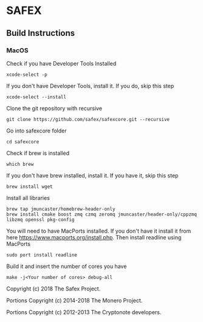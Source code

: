 # SAFEX

## Build Instructions

### MacOS

Check if you have Developer Tools Installed
```
xcode-select -p
```
If you don't have Developer Tools, install it. If you do, skip this step
```
xcode-select --install
```
Clone the git repository with recursive
```
git clone https://github.com/safex/safexcore.git --recursive
```
Go into safexcore folder
```
cd safexcore
```
Check if brew is installed
```
which brew
```
If you don't have brew installed, install it. If you have it, skip this step
```
brew install wget
```
Install all libraries
```
brew tap jmuncaster/homebrew-header-only
brew install cmake boost zmq czmq zeromq jmuncaster/header-only/cppzmq libzmq openssl pkg-config
```
You will need to have MacPorts installed. If you don't have it install it from here https://www.macports.org/install.php. Then install readline using MacPorts
```
sudo port install readline
```
Build it and insert the number of cores you have
```
make -j<Your number of cores> debug-all
```


Copyright (c) 2018 The Safex Project.

Portions Copyright (c) 2014-2018 The Monero Project.

Portions Copyright (c) 2012-2013 The Cryptonote developers.
